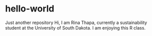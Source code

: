 # hello-world
Just another repository
Hi,
I am Rina Thapa, currently a sustainability student at the University of South Dakota.
I am enjoying this R class.
